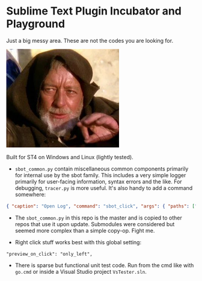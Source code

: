 # Sublime Text Plugin Incubator and Playground

Just a big messy area. These are not the codes you are looking for.

![owk](owk.jpg)

Built for ST4 on Windows and Linux (lightly tested).


- `sbot_common.py` contain miscellaneous common components primarily for internal use by the sbot family.
  This includes a very simple logger primarily for user-facing information, syntax errors and the
  like. For debugging, `tracer.py` is more useful. It's also handy to add a command somewhere:
``` json
{ "caption": "Open Log", "command": "sbot_click", "args": { "paths": ["$APPDATA\\Sublime Text\\Packages\\User\\.SbotStore\\sbot.log"]} },
```

- The `sbot_common.py` in this repo is the master and is copied to other repos that use it upon update.
  Submodules were considered but seemed more complex than a simple copy-op. Fight me.

- Right click stuff works best with this global setting:
```
"preview_on_click": "only_left",
```

- There is sparse but functional unit test code. Run from the cmd like with `go.cmd` or inside a
  Visual Studio project `VsTester.sln`.
  
